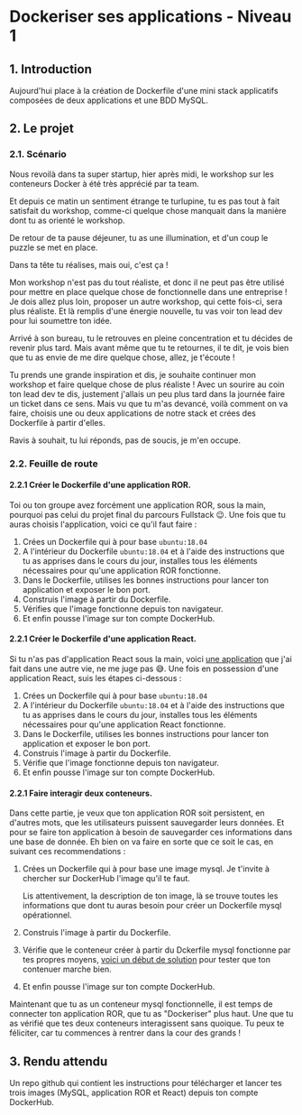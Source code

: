# Dockeriser ses applications - Niveau 1

## 1. Introduction
Aujourd'hui place à la création de Dockerfile d'une mini stack applicatifs composées de deux applications et une BDD MySQL.

## 2. Le projet
### 2.1. Scénario
Nous revoilà dans ta super startup, hier après midi, le workshop sur les conteneurs Docker à été très apprécié par ta team.

Et depuis ce matin un sentiment étrange te turlupine, tu es pas tout à fait satisfait du workshop, comme-ci quelque chose 
manquait dans la manière dont tu as orienté le workshop.

De retour de ta pause déjeuner, tu as une illumination, et d'un coup le puzzle se met en place.

Dans ta tête tu réalises, mais oui, c'est ça ! 

Mon workshop n'est pas du tout réaliste, et donc il ne peut pas être utilisé pour mettre en place quelque chose de fonctionnelle dans une entreprise !
Je dois allez plus loin, proposer un autre workshop, qui cette fois-ci, sera plus réaliste. 
Et là remplis d'une énergie nouvelle, tu vas voir ton lead dev pour lui soumettre ton idée.

Arrivé à son bureau, tu le retrouves en pleine concentration et tu décides de revenir plus tard. 
Mais avant même que tu te retournes, il te dit, je vois bien que tu as envie de me dire quelque chose, allez, je t'écoute ! 

Tu prends une grande inspiration et dis, je souhaite continuer mon workshop et faire quelque chose de plus réaliste !
Avec un sourire au coin ton lead dev te dis, justement j'allais un peu plus tard dans la journée faire un ticket dans ce sens.
Mais vu que tu m'as devancé, voilà comment on va faire, choisis une ou deux applications de notre stack et crées des Dockerfile à partir d'elles.

Ravis à souhait, tu lui réponds, pas de soucis, je m'en occupe.

### 2.2. Feuille de route
#### 2.2.1 Créer le Dockerfile d'une application ROR.
Toi ou ton groupe avez forcément une application ROR, sous la main, pourquoi pas celui du projet final du parcours Fullstack :wink:.
Une fois que tu auras choisis l'application, voici ce qu'il faut faire :

1. Crées un Dockerfile qui à pour base `ubuntu:18.04`
2. A l'intérieur du Dockerfile `ubuntu:18.04` et à l'aide des instructions que tu as apprises dans le cours du jour,
   installes tous les éléments nécessaires pour qu'une application ROR fonctionne.
3. Dans le Dockerfile, utilises les bonnes instructions pour lancer ton application et exposer le bon port.
4. Construis l'image à partir du Dockerfile.
5. Vérifies que l'image fonctionne depuis ton navigateur.
6. Et enfin pousse l'image sur ton compte DockerHub.


#### 2.2.1 Créer le Dockerfile d'une application React.
Si tu n'as pas d'application React sous la main, voici [une application](https://github.com/TheMindset/dark_side_force) que j'ai fait dans une autre vie, ne me juge pas 😅. Une fois en possession d'une application React, suis les étapes ci-dessous : 

1. Crées un Dockerfile qui à pour base `ubuntu:18.04`
2.  A l'intérieur du Dockerfile `ubuntu:18.04` et à l'aide des instructions que tu as apprises dans le cours du jour,
   installes tous les éléments nécessaires pour qu'une application React fonctionne.
3. Dans le Dockerfile, utilises les bonnes instructions pour lancer ton application et exposer le bon port.
4. Construis l'image à partir du Dockerfile.
5. Vérifie que l'image fonctionne depuis ton navigateur.
6. Et enfin pousse l'image sur ton compte DockerHub.


#### 2.2.1 Faire interagir deux conteneurs.
Dans cette partie, je veux que ton application ROR soit persistent, en d'autres mots, que les utilisateurs puissent sauvegarder leurs données.
Et pour se faire ton application à besoin de sauvegarder ces informations dans une base de donnée.
Eh bien on va faire en sorte que ce soit le cas, en suivant ces recommendations :

1. Crées un Dockerfile qui à pour base une image mysql. 
   Je t'invite à chercher sur DockerHub l'image qu'il te faut.

   Lis attentivement, la description de ton image, 
   là se trouve toutes les informations que dont tu auras besoin pour créer un Dockerfile mysql opérationnel.
   
2. Construis l'image à partir du Dockerfile.
3. Vérifie que le conteneur créer à partir du Dckerfile mysql fonctionne par tes propres moyens, [voici un début de solution](https://stackoverflow.com/questions/25503412/how-do-i-know-when-my-docker-mysql-container-is-up-and-mysql-is-ready-for-taking) pour tester que ton contenuer marche bien.
4. Et enfin pousse l'image sur ton compte DockerHub.

Maintenant que tu as un conteneur mysql fonctionnelle, il est temps de connecter ton application ROR, que tu as "Dockeriser" plus haut.
Une que tu as vérifié que tes deux conteneurs interagissent sans quoique. Tu peux te féliciter, car tu commences à rentrer dans la cour des grands ! 


## 3. Rendu attendu
Un repo github qui contient les instructions pour télécharger et lancer tes trois images (MySQL, application ROR et React) depuis ton compte DockerHub.


